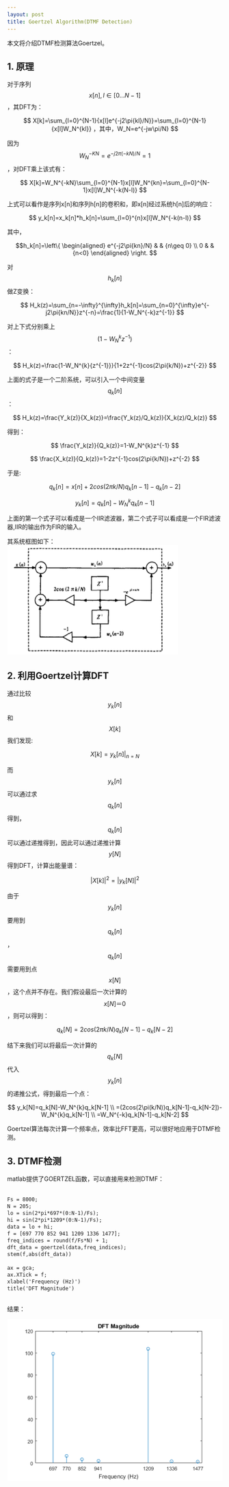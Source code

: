 ```yaml
---
layout: post
title: Goertzel Algorithm(DTMF Detection)
---
```


本文将介绍DTMF检测算法Goertzel。

## 1. 原理
对于序列 $$x[n],l\in[0...N-1]$$ ，其DFT为：

$$
X[k]=\sum_{l=0}^{N-1}{x[l]e^{-j2\pi{kl}/N}}=\sum_{l=0}^{N-1}{x[l]W_N^{kl}}
，其中，W_N=e^{-jw\pi/N}
$$


因为$$W_N^{-KN}=e^{-j2\pi(-kN)/N}=1$$，对DFT乘上该式有：

$$
X[k]=W_N^{-kN}\sum_{l=0}^{N-1}x[l]W_N^{kn}=\sum_{l=0}^{N-1}x[l]W_N^{-k(N-l)}
$$

上式可以看作是序列x[n]和序列h[n]的卷积和，即x[n]经过系统h[n]后的响应：

$$
y_k[n]=x_k[n]*h_k[n]=\sum_{l=0}^{n}x[l]W_N^{-k(n-l)}
$$

其中，

$$h_k[n]=\left\{
\begin{aligned}
e^{-j2\pi{kn}/N} & & {n\geq 0} \\
0 & & {n<0}
\end{aligned}
\right.
$$

对 $$h_k[n]$$ 做Z变换：

$$
H_k(z)=\sum_{n=-\infty}^{\infty}h_k[n]=\sum_{n=0}^{\infty}e^{-j2\pi{kn/N}}z^{-n}=\frac{1}{1-W_N^{-k}z^{-1}}
$$

对上下式分别乘上 $$(1-W_N^k{z^{-1}})$$：

$$
H_k(z)=\frac{1-W_N^{k}{z^{-1}}}{1+2z^{-1}cos(2\pi{k/N})+z^{-2}}
$$

上面的式子是一个二阶系统，可以引入一个中间变量 $$q_k[n]$$ ：


$$
H_k(z)=\frac{Y_k(z)}{X_k(z)}=\frac{Y_k(z)/Q_k(z)}{X_k(z)/Q_k(z)}
$$


得到：

$$
\frac{Y_k(z)}{Q_k(z)}=1-W_N^{k}z^{-1}
$$

$$
\frac{X_k(z)}{Q_k(z)}=1-2z^{-1}cos(2\pi{k/N})+z^{-2}
$$

于是:

$$
q_k[n]=x[n]+2cos(2\pi{k/N})q_k[n-1]-q_k[n-2]
$$

$$
y_k[n]=q_k[n]-W_N^{k}q_k[n-1]
$$

上面的第一个式子可以看成是一个IIR滤波器，第二个式子可以看成是一个FIR滤波器,IIR的输出作为FIR的输入。

其系统框图如下：
<img src="/public/post/img/goertzel-system.png" style="width:400px;margin: auto auto;"/>

## 2. 利用Goertzel计算DFT
通过比较$$y_k[n]$$和$$X[k]$$我们发现:

$$
X[k]=y_k[n]|_{n=N}
$$

而$$y_k[n]$$可以通过求$$q_k[n]$$得到，$$q_k[n]$$可以通过递推得到，因此可以通过递推计算$$y[N]$$得到DFT，计算出能量谱：

$$
|X[k]|^2=|y_k[N]|^2
$$

由于$$y_k[n]$$要用到$$q_k[n]$$，$$q_k[n]$$需要用到点$$x[N]$$，这个点并不存在。我们假设最后一次计算的$$x[N]＝0$$，则可以得到：

$$
q_k[N]=2cos(2\pi{k/N})q_k[N-1]-q_k[N-2]
$$

结下来我们可以将最后一次计算的$$q_k[N]$$代入$$y_k[n]$$的递推公式，得到最后一个点：

$$
y_k[N]=q_k[N]-W_N^{k}q_k[N-1] \\
=(2cos(2\pi(k/N))q_k[N-1]-q_k[N-2])-W_N^{k}q_k[N-1] \\
=W_N^{-k}q_k[N-1]-q_k[N-2]
$$

Goertzel算法每次计算一个频率点，效率比FFT更高，可以很好地应用于DTMF检测。


## 3. DTMF检测
matlab提供了GOERTZEL函数，可以直接用来检测DTMF：

<pre class="language-matlab">
<code>
Fs = 8000;
N = 205;
lo = sin(2*pi*697*(0:N-1)/Fs);
hi = sin(2*pi*1209*(0:N-1)/Fs);
data = lo + hi;
f = [697 770 852 941 1209 1336 1477];
freq_indices = round(f/Fs*N) + 1;
dft_data = goertzel(data,freq_indices);
stem(f,abs(dft_data))

ax = gca;
ax.XTick = f;
xlabel('Frequency (Hz)')
title('DFT Magnitude')
</code>
</pre>

结果：

<img src="/public/post/img/goertzel-result.png" style="margin:auto auto;"/>
